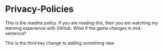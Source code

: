 # Privacy-Policies
This is the readme policy.  If you are reading this, then you are watching my learning experience with GitHub. 
What if the game changes in mid-sentence? 
<p>This is the third key change to adding something new. </p>
